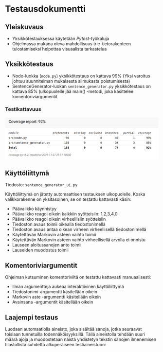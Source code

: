 # Testausdokumentti

## Yleiskuvaus

* Yksikkötestauksessa käytetään *Pytest*-työkaluja
* Ohjelmassa mukana oleva mahdollisuus trie-tietorakenteen tulostamiseksi helpottaa visuaalista tarkastelua

## Yksikkötestaus
* Node-luokka (```node.py```) yksikkötestaus on kattava 99% (Yksi varoitus johtuu suunnitelman mukaisesta silmukasta poistumisesta)
* SentenceGenerator-luokan ```sentence_generator.py``` yksikkötestaus on kattava 85% (ulkopuolelle jää main() -metodi, joka käsittelee komentoriviargumentit

### Testikattavuus
![coverage report](https://github.com/jatufin/lausegeneraattori/blob/master/dokumentaatio/coverage_report.png)

## Käyttöliittymä

Tiedosto: ```sentence_generator_ui.py ```

Käyttöliittymä on jätetty automaattisen testauksen ulkopuolelle. Koska valikkorakenne on yksitasoinen, se on testattu kattavasti käsin:
* Päävalikko käynnistyy
* Päävalikko reagoi oikein kaikkiin syötteisiin: 1,2,3,4,0
* Päävalikko reagoi oikein virheellisiin syötteisiin
* Tiedoston avaus toimii oikealla tiedostonimellä
* Tiedoston avaus antaa oikean virheen virheellisellä tiedostonimellä
* Käytettävän Markovin asteen vaihto toimii
* Käytettävän Markovin asteen vaihto virheellisellä arvolla ei onnistu
* Lauseen aloitussanojen anto toimii
* Lauseiden muodostus toimii

## Komentoriviargumentit

Ohjelman kutsuminen komentoriviltä on testattu kattavasti manuaalisesti:
* Ilman argumentteja aukeaa interaktiivinen käyttöliittymä
* Tiedostonimi-argumentti käsitellään oikein
* Markovin aste -argumentti käsitellään oikein
* Avainsana -argumentit käsitellään oikein



## Laajempi testaus
Luodaan automaatiolla aineisto, joka sisältää sanoja, jotka seuraavat toisiaan tunnetuilla todennäköisyyksillä. Tällä aineistolla tehdään suuri määrä ajoja ja muodostetaan näistä yhdistetyn tekstin sanojen ilmenemisen tilastollista suhdetta alkuperäiseen testiaineistoon:

